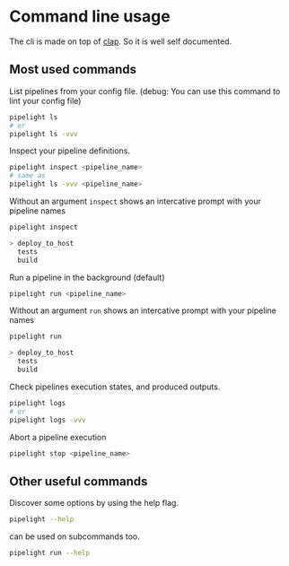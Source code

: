 # Command line usage

The cli is made on top of [clap](https://docs.rs/clap/latest/clap/).
So it is well self documented.

## Most used commands

List pipelines from your config file.
(debug: You can use this command to lint your config file)

```sh
pipelight ls
# or
pipelight ls -vvv
```

Inspect your pipeline definitions.

```sh
pipelight inspect <pipeline_name>
# same as
pipelight ls -vvv <pipeline_name>
```

Without an argument `inspect` shows an intercative prompt
with your pipeline names

```sh
pipelight inspect
```

```sh
> deploy_to_host
  tests
  build
```

Run a pipeline in the background (default)

```sh
pipelight run <pipeline_name>
```

Without an argument `run` shows an intercative prompt
with your pipeline names

```sh
pipelight run
```

```sh
> deploy_to_host
  tests
  build
```

Check pipelines execution states, and produced outputs.

```sh
pipelight logs
# or
pipelight logs -vvv
```

Abort a pipeline execution

```sh
pipelight stop <pipeline_name>
```

## Other useful commands

Discover some options by using the help flag.

```sh
pipelight --help
```

can be used on subcommands too.

```sh
pipelight run --help
```
